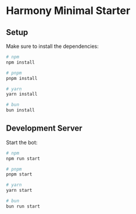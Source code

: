 # Harmony Minimal Starter

## Setup

Make sure to install the dependencies:

```bash
# npm
npm install

# pnpm
pnpm install

# yarn
yarn install

# bun
bun install
```

## Development Server

Start the bot:

```bash
# npm
npm run start

# pnpm
pnpm start

# yarn
yarn start

# bun
bun run start
```
